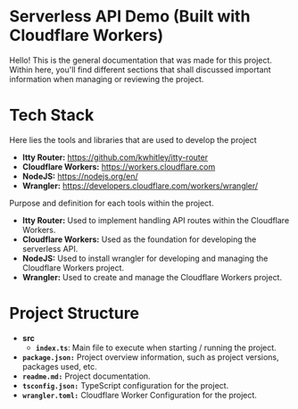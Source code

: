 # Serverless API Demo (Built with Cloudflare Workers)

Hello! This is the general documentation that was made for this project. Within here, you'll find different sections that shall discussed important information when managing or reviewing the project.

# Tech Stack

Here lies the tools and libraries that are used to develop the project

- **Itty Router:** https://github.com/kwhitley/itty-router
- **Cloudflare Workers:** https://workers.cloudflare.com
- **NodeJS:** https://nodejs.org/en/
- **Wrangler:** https://developers.cloudflare.com/workers/wrangler/

Purpose and definition for each tools within the project.

- **Itty Router:** Used to implement handling API routes within the Cloudflare Workers.
- **Cloudflare Workers:** Used as the foundation for developing the serverless API.
- **NodeJS:** Used to install wrangler for developing and managing the Cloudflare Workers project.
- **Wrangler:** Used to create and manage the Cloudflare Workers project.

# Project Structure

- **src**
  - **`index.ts`**: Main file to execute when starting / running the project.
- **`package.json:`** Project overview information, such as project versions, packages used, etc.
- **`readme.md:`** Project documentation.
- **`tsconfig.json:`** TypeScript configuration for the project.
- **`wrangler.toml:`** Cloudflare Worker Configuration for the project.
